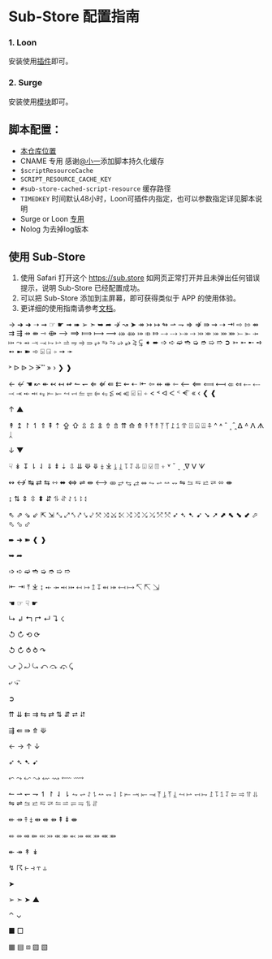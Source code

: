 # Sub-Store 配置指南


### 1. Loon
安装使用[插件](https://github.com/Keywos/rule/raw/main/Sub-Store/Sub-Store.plugin)即可。
### 2. Surge
安装使用[模块](https://github.com/Keywos/rule/raw/main/Sub-Store/Sub-Store.sgmodule)即可。
## 脚本配置：
* [本仓库位置](https://github.com/Keywos/Sub-Store/tree/feature-scriptResourceCache)
* CNAME 专用 感谢[@小一](https://github.com/xream/Sub-Store/tree/feature/scriptResourceCache/backend/src/utils)添加脚本持久化缓存 
* `$scriptResourceCache`
* `SCRIPT_RESOURCE_CACHE_KEY`
* `#sub-store-cached-script-resource` 缓存路径
* `TIMEDKEY` 时间默认48小时，Loon可插件内指定，也可以参数指定详见脚本说明
* Surge or Loon [专用](https://github.com/Keywos/rule/raw/main/cname.js)
* Nolog 为去掉log版本
## 使用 Sub-Store
1. 使用 Safari 打开这个 https://sub.store 如网页正常打开并且未弹出任何错误提示，说明 Sub-Store 已经配置成功。
2. 可以把 Sub-Store 添加到主屏幕，即可获得类似于 APP 的使用体验。
3. 更详细的使用指南请参考[文档](https://www.notion.so/Sub-Store-6259586994d34c11a4ced5c406264b46)。



→
➔
➜
➝
➞
☞
☛
➟
➠
➢
➣
➥
➦
↛
↝
➤
↠
↣
↦
↬
⇀
⇁
⇒
⇏
⇛
⇝
⇢
⇥
⇨
⇰
⇴
⇉
⇶
⇸
⇻
⇾
⟴
⟶
⟹
⟾
⟼
⟿
⤀
⤁
⤅
⤃
⤇
⤍
⤏
⤐
⤑
⤔
⤕
⤖
⤗
⤘
⤚
⤜
⤞
⤠
⤳
⥇
⥓
⥗
⥟
⥛
⥬
⥭
⥤
⥰
⥅
⥱
⥲
⥴
⥵
⥸
⥹
➧
➨
➩
➪
➫
➬
➭
➮
➯
➱
➲
➳
➵
➸
➺
➻
➼
➽
➾
⍄
⍈
⍆
➙
➛
>
˃
ᐅ
ᐉ
ᐳ
ᗒ
⃕
⃗
»
›
❯
❱

←
↚
☚
↜
↞
↢
↤
↫
↼
↽
⇐
⇍
⇚
⇇
⇜
⇠
⇤
⇦
⇷
⇺
⇽
⟵
⟸
⟽
⟻
⤂
⤆
⤌
⤎
⤙
⤛
⤝
⤟
⥆
⥒
⥖
⥚
⥞
⥪
⥫
⥢
⥳
⥶
⥷
⥺
⍃
⍇
⍅
<
˂
ᐊ
ᐸ
ᑉ
ᗕ
⃖
«
‹
❮
❰


↑
▲

↟
↥
↾
↿
⇑
⇞
⇡
⇪
⇧
⇫
⇬
⇭
⇮
⇯
⇈
⟰
⤊
⤉
⤒
⥉
⥔
⥘
⥜
⥠
⥣
⍐
⍓
⍍
⍏
^
˄
ˆ
˰
̑
̭
ᐃ
ᐞ
ᐱ
ᗑ
ᛣ

↓
▼

☟
↡
↧
⇂
⇃
⇓
⇟
⇣
⇩
⇊
⟱
⤋
⤈
⤓
⥕
⥙
⥝
⥡
⥥
⍗
⍌
⍔
⍖
˅
ˇ
ˬ
̬
ᐁ
ᐯ
ᗐ

↭
↮
↹
⇄
⇆
⇿
⬌
⇔
⇌
⇹
⟷
⤄
⥂
⥃
⥄
⥈
⥊
⥋
⥎
⥐
⇋
⥦
⥧
⥨
⥩
⬄
⇼

↨
⇅
⇕
⇳
⬍
⇵
⥮
⥯
⥌
⥍
⥏
⥑


⇖
⇗
⇘
⇙
⇱
⇲
⤡
⤢
⤣
⤤
⤥
⤦
⤧
⤨
⤩
⤪
⤭
⤮
⤯
⤰
⤱
⤲
➶
➴
➷
➹
➘
➚
⬈
⬉
⬊
⬋
⬀
⬁
⬂
⬃


➨
➜
➽
❰
❱


➥
➦


➩
➪
➫
➬
➭
➮
➯
➱


⇤
⇥
⤒
⤓
↨
⤝
⤞
⤟
⤠
↤
↦
↥
↧
⬶
⤅
⟻
⟼
↸
⇱
⇲



☚
☞
☟
☛

↳
↲
↰
↱
↵
↴
☇

↺
↻
⟲
⟳

↺
↻
⥀
⥁
↷

⤻
⤸
⤾
⤿
⤺
⤼
⤽
⤹


⤶
⤷
⃕

➲




⇈
⇊
⇇
⇉
⇆
⇄
⇅
⇵
⮂
⮃

⇶
⇚
⇛
⤊
⟱

←
→
↑
↓



➶
➴
➷
➹

⬿
⤳
↜
↝
⇜
⇝
⬳
⟿


↼
⇀
↽
⇁
↿
↾
⇃
⇂
⥊
⥋
⥌
⥍
⥎
⥐
⥑
⥏
⥒
⥓
⥖
⥗
⥔
⥕
⥘
⥙
⥚
⥛
⥞
⥟
⥜
⥝
⥠
⥡
⥢
⥤
⥣
⥥
⇋
⇌
⥦
⥨
⥧
⥩
⥪
⥬
⥫
⥭
⥮
⥯

⇷
⇸
⤉
⤈
⇹
⇺
⇻
⇞
⇟
⇼

⬴
⤀
⬵
⤁
⬹
⤔
⬺
⤕
⬻
⤖
⬼
⤗
⬽
⤘

↞
↠
↟
↡


↯
☈
⥼
⥽
⥾
⥿



➤

➢
➣
➤
▲

⌃
⌄

■
□

▦
▤
⧈
▨
▧

